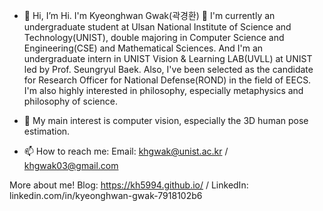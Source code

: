- 👋 Hi, I’m Hi. I'm Kyeonghwan Gwak(곽경환) 🤗
I'm currently an undergraduate student at Ulsan National Institute of Science and Technology(UNIST), double majoring in Computer Science and Engineering(CSE) and Mathematical Sciences.
And I'm an undergraduate intern in UNIST Vision & Learning LAB(UVLL) at UNIST led by Prof. Seungryul Baek.
Also, I've been selected as the candidate for Research Officer for National Defense(ROND) in the field of EECS.
I'm also highly interested in philosophy, especially metaphysics and philosophy of science.

- 👀 My main interest is computer vision, especially the 3D human pose estimation.

- 📫 How to reach me:
  Email: khgwak@unist.ac.kr / khgwak03@gmail.com

More about me!
Blog: https://kh5994.github.io/ /
LinkedIn: linkedin.com/in/kyeonghwan-gwak-7918102b6



<!---
khgwak/khgwak is a ✨ special ✨ repository because its `README.md` (this file) appears on your GitHub profile.
You can click the Preview link to take a look at your changes.
--->
